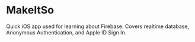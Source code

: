 # MakeItSo
Quick iOS app used for learning about Firebase. Covers realtime database, Anonymous Authentication, and Apple ID Sign In.
